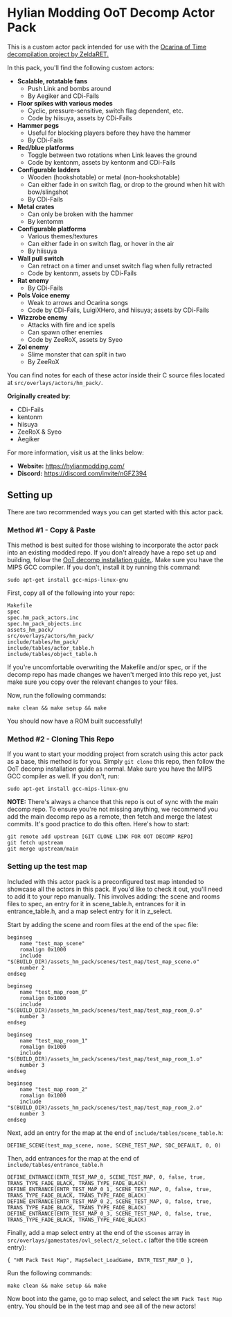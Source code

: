# Hylian Modding OoT Decomp Actor Pack

This is a custom actor pack intended for use with the [Ocarina of Time decompilation project by ZeldaRET.](https://github.com/zeldaret/oot)

In this pack, you'll find the following custom actors:
* **Scalable, rotatable fans**
  * Push Link and bombs around
  * By Aegiker and CDi-Fails
* **Floor spikes with various modes** 
  * Cyclic, pressure-sensitive, switch flag dependent, etc.
  * Code by hiisuya, assets by CDi-Fails
* **Hammer pegs**
  * Useful for blocking players before they have the hammer
  * By CDi-Fails
* **Red/blue platforms**
  * Toggle between two rotations when Link leaves the ground
  * Code by kentonm, assets by kentonm and CDi-Fails
* **Configurable ladders**
  * Wooden (hookshotable) or metal (non-hookshotable)
  * Can either fade in on switch flag, or drop to the ground when hit with bow/slingshot
  * By CDi-Fails
* **Metal crates**
  * Can only be broken with the hammer 
  * By kentomm
* **Configurable platforms**
  * Various themes/textures
  * Can either fade in on switch flag, or hover in the air
  * By hiisuya
* **Wall pull switch**
  * Can retract on a timer and unset switch flag when fully retracted 
  * Code by kentonm, assets by CDi-Fails
* **Rat enemy**
  * By CDi-Fails
* **Pols Voice enemy**
  * Weak to arrows and Ocarina songs
  * Code by CDi-Fails, LuigiXHero, and hiisuya; assets by CDi-Fails
* **Wizzrobe enemy**
  * Attacks with fire and ice spells
  * Can spawn other enemies 
  * Code by ZeeRoX, assets by Syeo
* **Zol enemy**
  * Slime monster that can split in two
  * By ZeeRoX

You can find notes for each of these actor inside their C source files located at ``src/overlays/actors/hm_pack/``.

**Originally created by**:
* CDi-Fails
* kentonm
* hiisuya
* ZeeRoX & Syeo
* Aegiker

For more information, visit us at the links below:

* **Website:** <https://hylianmodding.com/>
* **Discord:** <https://discord.com/invite/nGFZ394>

## Setting up

There are two recommended ways you can get started with this actor pack.

### Method #1 - Copy & Paste
This method is best suited for those wishing to incorporate the actor pack into an existing modded repo. If you don't already have a repo set up and building, follow the [OoT decomp installation guide.](https://github.com/zeldaret/oot#installation). Make sure you have the MIPS GCC compiler. If you don't, install it by running this command:
```
sudo apt-get install gcc-mips-linux-gnu
```

First, copy all of the following into your repo:

```
Makefile
spec
spec.hm_pack_actors.inc
spec.hm_pack_objects.inc
assets_hm_pack/
src/overlays/actors/hm_pack/
include/tables/hm_pack/
include/tables/actor_table.h
include/tables/object_table.h
```

If you're uncomfortable overwriting the Makefile and/or spec, or if the decomp repo has made changes we haven't merged into this repo yet, just make sure you copy over the relevant changes to your files.

Now, run the following commands:
```
make clean && make setup && make
```
You should now have a ROM built successfully!

### Method #2 - Cloning This Repo
If you want to start your modding project from scratch using this actor pack as a base, this method is for you. Simply ``git clone`` this repo, then follow the OoT decomp installation guide as normal. Make sure you have the MIPS GCC compiler as well. If you don't, run:
```
sudo apt-get install gcc-mips-linux-gnu
```

**NOTE:** There's always a chance that this repo is out of sync with the main decomp repo. To ensure you're not missing anything, we recommend you add the main decomp repo as a remote, then fetch and merge the latest commits. It's good practice to do this often. Here's how to start:
```
git remote add upstream [GIT CLONE LINK FOR OOT DECOMP REPO]
git fetch upstream
git merge upstream/main
```

### Setting up the test map
Included with this actor pack is a preconfigured test map intended to showcase all the actors in this pack. If you'd like to check it out, you'll need to add it to your repo manually. This involves adding: the scene and rooms files to spec, an entry for it in scene_table.h, entrances for it in entrance_table.h, and a map select entry for it in z_select.

Start by adding the scene and room files at the end of the `spec` file:
```
beginseg
    name "test_map_scene"
    romalign 0x1000
    include "$(BUILD_DIR)/assets_hm_pack/scenes/test_map/test_map_scene.o"
    number 2
endseg

beginseg
    name "test_map_room_0"
    romalign 0x1000
    include "$(BUILD_DIR)/assets_hm_pack/scenes/test_map/test_map_room_0.o"
    number 3
endseg

beginseg
    name "test_map_room_1"
    romalign 0x1000
    include "$(BUILD_DIR)/assets_hm_pack/scenes/test_map/test_map_room_1.o"
    number 3
endseg

beginseg
    name "test_map_room_2"
    romalign 0x1000
    include "$(BUILD_DIR)/assets_hm_pack/scenes/test_map/test_map_room_2.o"
    number 3
endseg
```

Next, add an entry for the map at the end of `include/tables/scene_table.h`:
```
DEFINE_SCENE(test_map_scene, none, SCENE_TEST_MAP, SDC_DEFAULT, 0, 0)
```

Then, add entrances for the map at the end of ``include/tables/entrance_table.h``
```
DEFINE_ENTRANCE(ENTR_TEST_MAP_0, SCENE_TEST_MAP, 0, false, true, TRANS_TYPE_FADE_BLACK, TRANS_TYPE_FADE_BLACK)
DEFINE_ENTRANCE(ENTR_TEST_MAP_0_1, SCENE_TEST_MAP, 0, false, true, TRANS_TYPE_FADE_BLACK, TRANS_TYPE_FADE_BLACK)
DEFINE_ENTRANCE(ENTR_TEST_MAP_0_2, SCENE_TEST_MAP, 0, false, true, TRANS_TYPE_FADE_BLACK, TRANS_TYPE_FADE_BLACK)
DEFINE_ENTRANCE(ENTR_TEST_MAP_0_3, SCENE_TEST_MAP, 0, false, true, TRANS_TYPE_FADE_BLACK, TRANS_TYPE_FADE_BLACK)
```

Finally, add a map select entry at the end of the ``sScenes`` array in ``src/overlays/gamestates/ovl_select/z_select.c`` (after the title screen entry):
```
{ "HM Pack Test Map", MapSelect_LoadGame, ENTR_TEST_MAP_0 },
```

Run the following commands:
```
make clean && make setup && make
```

Now boot into the game, go to map select, and select the `HM Pack Test Map` entry. You should be in the test map and see all of the new actors!
